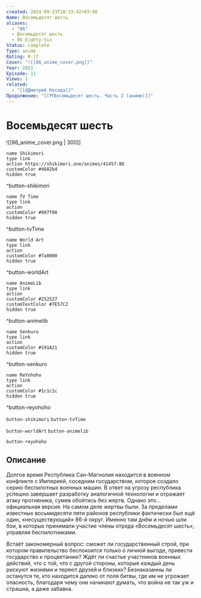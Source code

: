 ```yaml
---
created: 2024-09-23T18:33:42+03:00
Name: Восемьдесят шесть
aliases:
  - "86"
  - Восемьдесят шесть
  - 86 Eighty-Six
Status: complete
Type: anime
Rating: R-17
Cover: "![[86_anime_cover.png]]"
Year: 2021
Episode: 11
Views: 1
related:
  - "[[@Дмитрий Кесида]]"
Продолжение: "[[⛩️Восемьдесят шесть. Часть 2 (аниме)]]"
---
```


# Восемьдесят шесть

![[86_anime_cover.png | 300]]

```button
name Shikimori
type link
action https://shikimori.one/animes/41457-86
customColor #4682b4
hidden true
```
^button-shikimori

```button
name TV Time
type link
action 
customColor #997f00
hidden true
```
^button-tvTime

```button
name World Art
type link
action 
customColor #7a0000
hidden true
```
^button-worldArt

```button
name AnimeLib
type link
action 
customColor #252527
customTextColor #7E57C2
hidden true
```
^button-animelib

```button
name Senkuro
type link
action 
customColor #191A21
hidden true
```
^button-senkuro

```button
name ReYohoho
type link
action 
customColor #1c1c1c
hidden true
```
^button-reyohoho



`button-shikimori` `button-tvTime`

`button-worldArt` `button-animelib`

`button-reyohoho`

## Описание

Долгое время Республика Сан-Магнолия находится в военном конфликте с Империей, соседним государством, которое создало серию беспилотных военных машин. В ответ на угрозу республика успешно завершает разработку аналогичной технологии и отражает атаку противника, сумев обойтись без жертв. Однако это... официальная версия. На самом деле жертвы были. За пределами известных восьмидесяти пяти районов республики фактически был ещё один, «несуществующий» 86-й округ. Именно там днём и ночью шли бои, в которых принимали участие члены отряда «Восемьдесят шесть», управляя беспилотниками.

Встаёт закономерный вопрос: сможет ли государственный строй, при котором правительство беспокоится только о личной выгоде, привести государство к процветанию? Ждёт ли счастье участников военных действий, что с той, что с другой стороны, которые каждый день рискуют жизнями и теряют друзей и близких? Безнаказанны ли останутся те, кто находится далеко от поля битвы, где им не угрожает опасность, благодаря чему они начинают думать, что война не так уж и страшна, а даже забавна.
